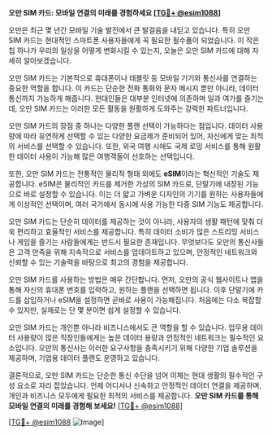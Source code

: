 **오만 SIM 카드: 모바일 연결의 미래를 경험하세요 [[TG💪+ @esim1088](https://t.me/s/esim1088)]**

오만은 최근 몇 년간 모바일 기술 발전에서 큰 발걸음을 내딛고 있습니다. 특히 오만 SIM 카드는 현대적인 스마트폰 사용자들에게 꼭 필요한 필수품이 되었습니다. 이 작은 칩 하나가 우리의 일상을 어떻게 변화시킬 수 있는지, 오늘은 오만 SIM 카드에 대해 자세히 알아보겠습니다.

오만 SIM 카드는 기본적으로 휴대폰이나 태블릿 등 모바일 기기와 통신사를 연결하는 중요한 역할을 합니다. 이 카드는 단순한 전화 통화와 문자 메시지 뿐만 아니라, 데이터 통신까지 가능하게 해줍니다. 현대인들은 대부분 인터넷에 의존하며 일과 여가를 즐기는데, 오만 SIM 카드는 이러한 모든 활동을 원활하게 도와주는 강력한 파트너입니다.

오만 SIM 카드의 장점 중 하나는 다양한 플랜 선택이 가능하다는 점입니다. 데이터 사용량에 따라 유연하게 선택할 수 있는 다양한 요금제가 준비되어 있어, 자신에게 맞는 최적의 서비스를 선택할 수 있습니다. 또한, 외국 여행 시에도 국제 로밍 서비스를 통해 원활한 데이터 사용이 가능해 많은 여행객들이 선호하는 선택입니다.

또한, 오만 SIM 카드는 전통적인 물리적 형태 외에도 **eSIM**이라는 혁신적인 기술도 제공합니다. eSIM은 물리적인 카드를 제거한 가상의 SIM 카드로, 단말기에 내장된 기능으로 바로 설정할 수 있습니다. 이는 더 얇고 가벼운 디자인의 기기를 원하는 사용자들에게 이상적인 선택이며, 여러 국가에서 동시에 사용 가능한 다중 SIM 기능도 제공합니다.

오만 SIM 카드는 단순히 데이터를 제공하는 것이 아니라, 사용자의 생활 패턴에 맞춰 더욱 편리하고 효율적인 서비스를 제공합니다. 특히 데이터 소비가 많은 스트리밍 서비스나 게임을 즐기는 사람들에게는 반드시 필요한 존재입니다. 무엇보다도 오만의 통신사들은 고객 만족을 위해 지속적으로 서비스를 업데이트하고 있으며, 안정적인 네트워크와 신뢰할 수 있는 기술력을 바탕으로 최고의 경험을 제공합니다.

오만 SIM 카드를 사용하는 방법은 매우 간단합니다. 먼저, 오만의 공식 웹사이트나 앱을 통해 자신의 휴대폰 번호를 입력하고, 원하는 플랜을 선택하면 됩니다. 이후 단말기에 카드를 삽입하거나 eSIM을 설정하면 곧바로 사용이 가능해집니다. 처음에는 다소 복잡할 수 있지만, 실제로는 단 몇 분이면 쉽게 설정할 수 있습니다.

오만 SIM 카드는 개인뿐 아니라 비즈니스에서도 큰 역할을 할 수 있습니다. 업무용 데이터 사용량이 많은 직장인들에게는 높은 데이터 용량과 안정적인 네트워크는 필수적인 요소입니다. 오만의 통신사는 이러한 요구사항을 충족시키기 위해 다양한 기업 솔루션을 제공하며, 기업용 데이터 플랜도 운영하고 있습니다.

결론적으로, 오만 SIM 카드는 단순한 통신 수단을 넘어 이제는 현대 생활의 필수적인 구성 요소로 자리 잡았습니다. 언제 어디서나 신속하고 안정적인 데이터 연결을 제공하며, 개인과 비즈니스 모두에게 필요한 최적의 서비스를 제공합니다. **오만 SIM 카드를 통해 모바일 연결의 미래를 경험해 보세요!** [[TG💪+ @esim1088](https://t.me/s/esim1088)]

[[TG💪+ @esim1088](https://t.me/s/esim1088) ![Image](https://i.postimg.cc/Y0z9fWf4/image.png)]